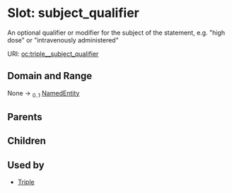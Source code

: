 
# Slot: subject_qualifier


An optional qualifier or modifier for the subject of the statement, e.g. "high dose" or "intravenously administered"

URI: [oc:triple__subject_qualifier](http://w3id.org/ontogpt/ontology-class-templatetriple__subject_qualifier)


## Domain and Range

None &#8594;  <sub>0..1</sub> [NamedEntity](NamedEntity.md)

## Parents


## Children


## Used by

 * [Triple](Triple.md)
